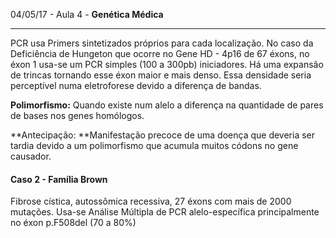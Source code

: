 04/05/17 - Aula 4 - **Genética Médica**

---

PCR usa Primers sintetizados próprios para cada localização. No caso da Deficiência de Hungeton que ocorre no Gene HD - 4p16 de 67 éxons, no éxon 1 usa-se um PCR simples \(100 a 300pb\) iniciadores. Há uma expansão de trincas tornando esse éxon maior e mais denso. Essa densidade seria perceptível numa eletroforese devido a diferença de bandas.

**Polimorfismo:** Quando existe num alelo a diferença  na quantidade de pares de bases nos genes homólogos.

**Antecipação: **Manifestação precoce de uma doença que deveria ser tardia devido a um polimorfismo que acumula muitos códons no gene causador.

#### Caso 2 - Família Brown

Fibrose cística, autossômica recessiva, 27 éxons com mais de 2000 mutações. Usa-se Análise Múltipla de PCR alelo-específica principalmente no éxon p.F508del \(70 a 80%\)

